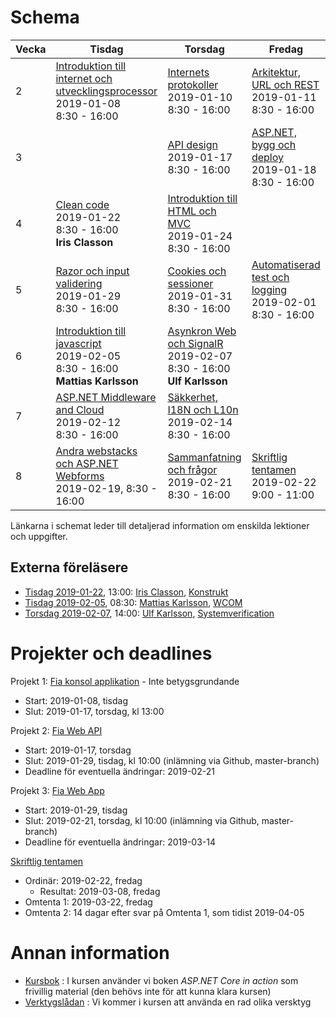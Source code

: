 # Schema

Vecka|Tisdag |Torsdag|Fredag
-----|-------|-------|------
2|[Introduktion till internet och utvecklingsprocessor](lecture20190108.md)<br />2019-01-08<br />8:30 - 16:00|[Internets protokoller](lecture20190110.md)<br />2019-01-10<br />8:30 - 16:00|[Arkitektur, URL och REST](lecture20190111.md)<br />2019-01-11<br />8:30 - 16:00
3||[API design](lecture20190115.md)<br />2019-01-17<br />8:30 - 16:00|[ASP.NET, bygg och deploy](lecture20190117.md)<br />2019-01-18<br />8:30 - 16:00
4|[Clean code](lecture20190122.md)<br />2019-01-22<br />8:30 - 16:00<br />**Iris Classon**|[Introduktion till HTML och MVC](lecture20190124.md)<br />2019-01-24<br />8:30 - 16:00|
5|[Razor och input validering](lecture20190129.md)<br />2019-01-29<br />8:30 - 16:00|[Cookies och sessioner](lecture20190131.md)<br />2019-01-31<br />8:30 - 16:00|[Automatiserad test och logging](lecture20190201.md)<br />2019-02-01<br />8:30 - 16:00
6|[Introduktion till javascript](lecture20190205.md)<br />2019-02-05<br />8:30 - 16:00<br />**Mattias Karlsson**|[Asynkron Web och SignalR](lecture20190207.md)<br />2019-02-07<br />8:30 - 16:00<br />**Ulf Karlsson**|
7|[ASP.NET Middleware and Cloud](lecture20190212.md)<br />2019-02-12<br />8:30 - 16:00|[Säkkerhet, I18N och L10n](lecture20190214.md)<br />2019-02-14<br />8:30 - 16:00|
8|[Andra webstacks och ASP.NET Webforms](lecture20190219.md)<br />2019-02-19, 8:30 - 16:00|[Sammanfatning och frågor](lecture20190221.md)<br />2019-02-21<br />8:30 - 16:00|[Skriftlig tentamen](lecture20190222.md)<br />2019-02-22<br />9:00 - 11:00

Länkarna i schemat leder till detaljerad information om enskilda lektioner och uppgifter.

## Externa föreläsere
* [Tisdag 2019-01-22](lecture20190122.md), 13:00: [Iris Classon](https://www.linkedin.com/in/irisclasson/), [Konstrukt](https://www.konstrukt.se/)
* [Tisdag 2019-02-05](lecture20190205.md), 08:30: [Mattias Karlsson](https://www.linkedin.com/in/devlead/), [WCOM](https://corporate.wcom.se/)
* [Torsdag 2019-02-07](lecture20190207.md), 14:00: [Ulf Karlsson](https://www.linkedin.com/in/ulfnkarlsson/), [Systemverification](https://systemverification.com/en/)

# Projekter och deadlines

Projekt 1: [Fia konsol applikation](project1.md) - Inte betygsgrundande
* Start: 2019-01-08, tisdag
* Slut: 2019-01-17, torsdag, kl 13:00

Projekt 2: [Fia Web API](project2.md)
* Start: 2019-01-17, torsdag
* Slut: 2019-01-29, tisdag, kl 10:00 (inlämning via Github, master-branch)
* Deadline för eventuella ändringar: 2019-02-21

Projekt 3: [Fia Web App](project3.md)
* Start: 2019-01-29, tisdag
* Slut: 2019-02-21, torsdag, kl 10:00 (inlämning via Github, master-branch)
* Deadline för eventuella ändringar: 2019-03-14

[Skriftlig tentamen](lecture20190222.md)
* Ordinär: 2019-02-22, fredag
    * Resultat: 2019-03-08, fredag
* Omtenta 1: 2019-03-22, fredag
* Omtenta 2: 14 dagar efter svar på Omtenta 1, som tidist 2019-04-05

# Annan information
* [Kursbok](book.md) : I kursen använder vi boken *ASP.NET Core in action* som frivillig material (den behövs inte för att kunna klara kursen)
* [Verktygslådan](tools.md) : Vi kommer i kursen att använda en rad olika versktyg